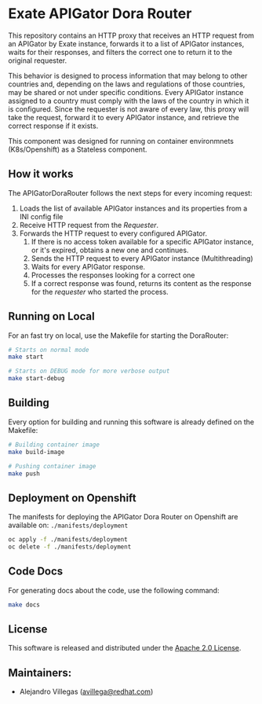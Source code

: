 # Exate APIGator Dora Router
This repository contains an HTTP proxy that receives an HTTP request from an
APIGator by Exate instance, forwards it to a list of APIGator instances, waits
for their responses, and filters the correct one to return it to the original
requester.

This behavior is designed to process information that may belong to other
countries and, depending on the laws and regulations of those countries, may be
shared or not under specific conditions. Every APIGator instance assigned to a
country must comply with the laws of the country in which it is configured.
Since the requester is not aware of every law, this proxy will take the request,
forward it to every APIGator instance, and retrieve the correct response if it
exists.

This component was designed for running on container environmnets
(K8s/Openshift) as a Stateless component.

## How it works
The APIGatorDoraRouter follows the next steps for every incoming request:
1. Loads the list of available APIGator instances and its properties from a INI
   config file
2. Receive HTTP request from the *Requester*.
3. Forwards the HTTP request to every configured APIGator.
    1. If there is no access token available for a specific APIGator instance,
       or it's expired, obtains a new one and continues.
    2. Sends the HTTP request to every APIGator instance (Multithreading)
    3. Waits for every APIGator response.
    4. Processes the responses looking for a correct one
    5. If a correct response was found, returns its content as the response for
       the *requester* who started the process.


## Running on Local
For an fast try on local, use the Makefile for starting the DoraRouter:
```sh
# Starts on normal mode
make start

# Starts on DEBUG mode for more verbose output
make start-debug
```

## Building
Every option for building and running this software is already defined on the
Makefile:
```sh
# Building container image
make build-image

# Pushing container image
make push
```

## Deployment on Openshift
The manifests for deploying the APIGator Dora Router on Openshift are available
on: `./manifests/deployment`
```sh
oc apply -f ./manifests/deployment
oc delete -f ./manifests/deployment
```

## Code Docs
For generating docs about the code, use the following command:
```sh
make docs
```

## License
This software is released and distributed under the [Apache 2.0
License](./LICENSE).


## Maintainers:
* Alejandro Villegas (avillega@redhat.com)
